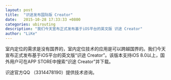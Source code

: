 ```yaml
---
layout: post
title:  "识途发布国际版 Creator"
date:   2015-10-28 17:33:33 +0800
categories: ubirouting
description: "我们今天宣布正式发布基于iOS平台的英文版 识途 Creator"
author: "LiKe"
---
```


室内定位的需求是没有国界的，室内定位技术的应用是可以跨越国界的。我们今天宣布正式发布基于iOS平台的英文版“识途 Creator”。该版本支持iOS 8.0以上，国外用户可在APP STORE中搜索“识途 Creator”并下载。

识途官方QQ （3314478190）提供技术咨询。
